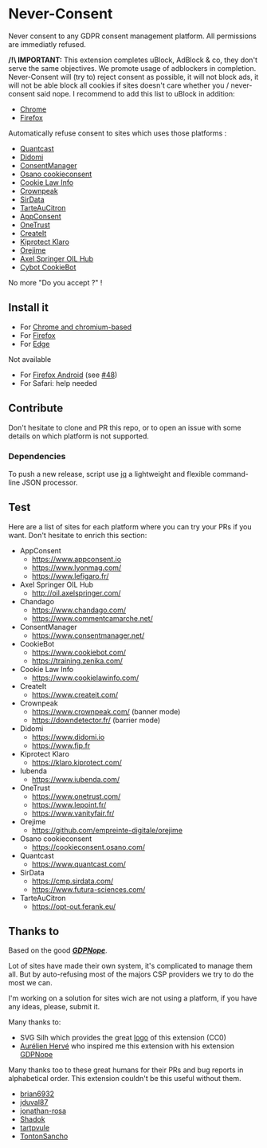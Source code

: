 # Never-Consent
Never consent to any GDPR consent management platform. All permissions are immediatly refused.

**/!\ IMPORTANT:** This extension completes uBlock, AdBlock & co, they don't serve the same objectives. We promote usage of adblockers in completion. Never-Consent will (try to) reject consent as possible, it will not block ads, it will not be able block all cookies if sites doesn't care whether you / never-consent said nope.
I recommend to add this list to uBlock in addition:
- [Chrome](chrome-extension://cjpalhdlnbpafiamejdnhcphjbkeiagm/asset-viewer.html?url=https%3A%2F%2Fsecure.fanboy.co.nz%2Ffanboy-cookiemonster.txt&title=Anti-Cookie%20List&subscribe=1)
- [Firefox](moz-extension://262b0a61-12d0-4fc5-96d7-5069f1b9fa63/asset-viewer.html?url=https%3A%2F%2Fsecure.fanboy.co.nz%2Ffanboy-cookiemonster.txt&title=Anti-Cookie%20List&subscribe=1)

Automatically refuse consent to sites which uses those platforms :
- [Quantcast](https://www.quantcast.com/)
- [Didomi](https://www.didomi.io)
- [ConsentManager](https://www.consentmanager.net/)
- [Osano cookieconsent](https://cookieconsent.osano.com/)
- [Cookie Law Info](https://www.cookielawinfo.com/)
- [Crownpeak](https://www.crownpeak.com/)
- [SirData](https://cmp.sirdata.com/)
- [TarteAuCitron](https://opt-out.ferank.eu/)
- [AppConsent](https://www.appconsent.io)
- [OneTrust](https://www.onetrust.com/)
- [CreateIt](https://www.createit.com/)
- [Kiprotect Klaro](https://klaro.kiprotect.com/)
- [Orejime](https://github.com/empreinte-digitale/orejime)
- [Axel Springer OIL Hub](http://oil.axelspringer.com/)
- [Cybot CookieBot](https://www.cookiebot.com/)

No more "Do you accept ?" !

## Install it

- For [Chrome and chromium-based](https://chrome.google.com/webstore/detail/never-consent/pgahndjfiejekcbidhejmpplgdhejdpb)
- For [Firefox](https://addons.mozilla.org/fr/firefox/addon/never-consent/)
- For [Edge](https://chrome.google.com/webstore/detail/never-consent/pgahndjfiejekcbidhejmpplgdhejdpb)

Not available
- For [Firefox Android](https://addons.mozilla.org/fr/android/addon/never-consent/) (see [#48](https://github.com/MathRobin/Never-Consent/issues/48))
- For Safari: help needed

## Contribute

Don't hesitate to clone and PR this repo, or to open an issue with some details on which platform is not supported.

### Dependencies
To push a new release, script use [jq](https://stedolan.github.io/jq/download/) a lightweight and flexible command-line JSON processor.

## Test
Here are a list of sites for each platform where you can try your PRs if you want. Don't hesitate to enrich this section:

- AppConsent
  - https://www.appconsent.io
  - https://www.lyonmag.com/
  - https://www.lefigaro.fr/
- Axel Springer OIL Hub
  - http://oil.axelspringer.com/
- Chandago
  - https://www.chandago.com/
  - https://www.commentcamarche.net/
- ConsentManager
  - https://www.consentmanager.net/
- CookieBot
  - https://www.cookiebot.com/
  - https://training.zenika.com/
- Cookie Law Info
  - https://www.cookielawinfo.com/
- CreateIt
  - https://www.createit.com/
- Crownpeak
  - https://www.crownpeak.com/ (banner mode)
  - https://downdetector.fr/ (barrier mode)
- Didomi
  - https://www.didomi.io
  - https://www.fip.fr
- Kiprotect Klaro
  - https://klaro.kiprotect.com/
- Iubenda
  - https://www.iubenda.com/
- OneTrust
  - https://www.onetrust.com/
  - https://www.lepoint.fr/
  - https://www.vanityfair.fr/
- Orejime
  - https://github.com/empreinte-digitale/orejime
- Osano cookieconsent
  - https://cookieconsent.osano.com/
- Quantcast
  - https://www.quantcast.com/
- SirData
  - https://cmp.sirdata.com/
  - https://www.futura-sciences.com/
- TarteAuCitron
  - https://opt-out.ferank.eu/

## Thanks to

Based on the good ***[GDPNope](https://chrome.google.com/webstore/detail/gdpnope/kaobbaeanleebomkmkleekoeefldjcpi?hl=es)***.

Lot of sites have made their own system, it's complicated to manage them all. But by auto-refusing most of the majors CSP providers we try to do the most we can. 

I'm working on a solution for sites wich are not using a platform, if you have any ideas, please, submit it. 

Many thanks to:
- SVG Silh which provides the great [logo](https://svgsilh.com/image/1299163.html) of this extension (CC0)
- [Aurélien Hervé](https://aurelien-herve.com/) who inspired me this extension with his extension [GDPNope](https://chrome.google.com/webstore/detail/gdpnope/kaobbaeanleebomkmkleekoeefldjcpi?hl=es)

Many thanks too to these great humans for their PRs and bug reports in alphabetical order. This extension couldn't be this useful without them.
- [brian6932](https://github.com/brian6932)
- [jduval87](https://github.com/jduval87)
- [jonathan-rosa](https://github.com/jonathan-rosa)
- [Shadok](https://github.com/Shadok)
- [tartpvule](https://github.com/tartpvule)
- [TontonSancho](https://github.com/TontonSancho)
